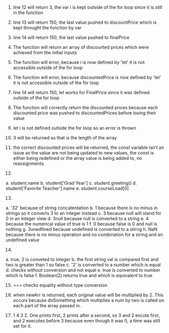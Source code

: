 1. line 12 will return 3, the var i is kept outside of the for loop since it is still in the function

2. line 13 will return 150, the last value pushed to discountPrice which is kept throught the function by var

3. line 14 will return 150, the last value pushed to finalPrice

4. The function will return an array of discounted prices which were achieved from the initial inputs

5. The function will error, because i is now defined by 'let' it is not accessible outside of the for loop

6. The function will error, because discountedPrice is now defined by 'let' it is not accessible outside of the for loop

7. line 14 will return 150, let works for FinalPrice since it was defined outside of the for loop

8. The function will correctly return the discounted prices because each discounted price was pushed to discountedPrices before losing their value

9. let i is not defined outside the for loop so an error is thrown

10. 3 will be returned as that is the length of the array

11. the correct discounted prices will be returned, the const variable isn't an issue as the value are not being updated to new values, the const is either being redefined or the array value is being added to, no reassignments.

12. 
a. student.name
b. student['Grad Year']
c. student.greeting()
d. student['Favorite Teacher'].name
e. student.courseLoad[0]

13.
a. '32' because of string concatentation
b. 1 because there is no minus in strings so it converts 3 to an integer instead
c. 3 because null will stand for 0 in an integer view
d. 3null because null is converted to a string
e. 4 because the numerical value of true is 1
f. 0 because false is 0 and null is nothing
g. 3unedfined because undefined is converted to a stirng
h. NaN because there is no minus operation and no combination for a string and an undefined value

14.
a. true, 2 is conveted to integer
b. the first string val is compared first and two is greater than 1 so false
c. '2' is converted to a number which is equal
d. checks without conversion and not equal
e. true is converted to number which is false
f. Boolean(2) returns true and which is equivalent to true

15. === checks equality without type conversion

17. when newArr is returned, each original value will be multiplied by 2. This occurs because doSomething which multiplies a num by two is called on each part of the array passed in.

19. 1 4 3 2. One prints first, 2 prints after a second, so 3 and 2 excute first, and 2 executes before 3 because even though it was 0, a time was still set for it.
